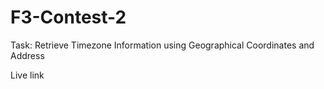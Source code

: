 # F3-Contest-2
Task: Retrieve Timezone Information using Geographical Coordinates and Address

Live link
